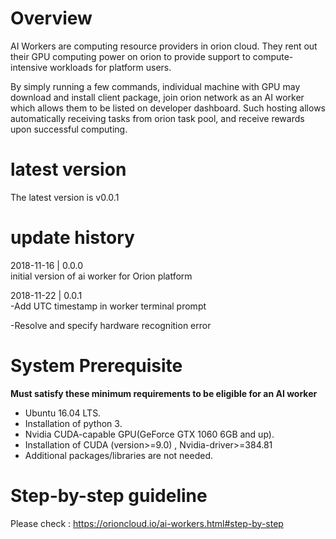 # Overview
AI Workers are computing resource providers in orion cloud. They rent out their GPU computing power on orion to provide support to compute-intensive workloads for platform users.

By simply running a few commands, individual machine with GPU may download and install client package, join orion network as an AI worker which allows them to be listed on developer dashboard. Such hosting allows automatically receiving tasks from orion task pool, and receive rewards upon successful computing.

# latest version
The latest version is v0.0.1

# update history
2018-11-16 |  0.0.0  
initial version of ai worker for Orion platform

2018-11-22 |  0.0.1  
-Add UTC timestamp in worker terminal prompt

-Resolve and specify hardware recognition error


# System Prerequisite #

**Must satisfy these minimum requirements to be eligible for an AI worker**
- Ubuntu 16.04 LTS.
- Installation of python 3.
- Nvidia CUDA-capable GPU(GeForce GTX 1060 6GB and up).
- Installation of CUDA (version>=9.0) , Nvidia-driver>=384.81
- Additional packages/libraries are not needed.

# Step-by-step guideline #

Please check : https://orioncloud.io/ai-workers.html#step-by-step
